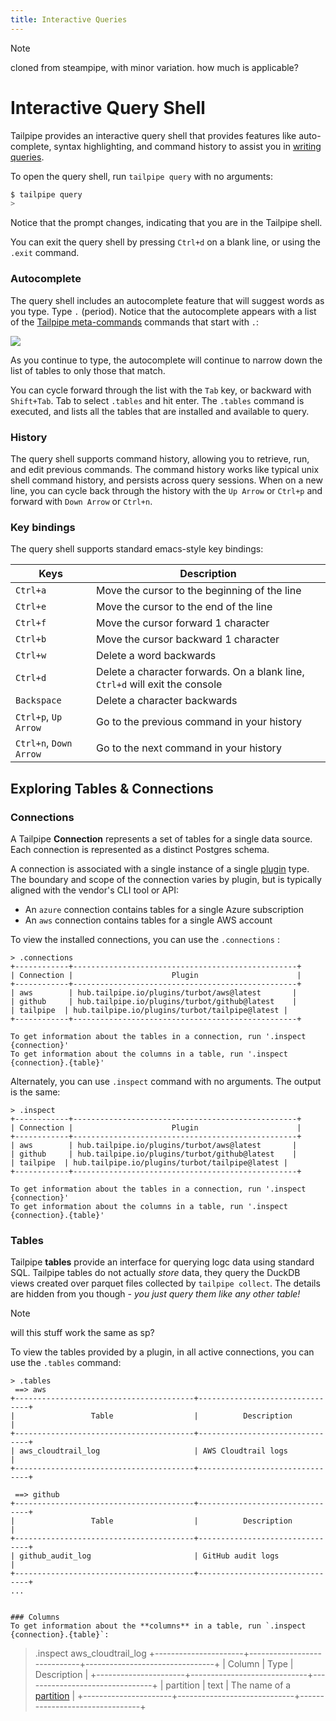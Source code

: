 ```yaml
---
title: Interactive Queries
---
```


>[!NOTE]
> cloned from steampipe, with minor variation. how much is applicable?


# Interactive Query Shell
Tailpipe provides an interactive query shell that provides features like auto-complete, syntax highlighting, and command history to assist you in [writing queries](/docs/sql/tailpipe-sql).

To open the query shell, run `tailpipe query` with no arguments:

```bash
$ tailpipe query
>
```

Notice that the prompt changes, indicating that you are in the Tailpipe shell.

You can exit the query shell by pressing `Ctrl+d` on a blank line, or using the `.exit` command.


### Autocomplete
The query shell includes an autocomplete feature that will suggest words as you type.  Type `.` (period). Notice that the autocomplete appears with a list of the [Tailpipe meta-commands](/docs/reference/dot-commands/overview) commands that start with `.`:

![](/images/docs/auto-complete-1.png)

As you continue to type, the autocomplete will continue to narrow down the list of tables to only those that match.

You can cycle forward through the list with the `Tab` key, or backward with `Shift+Tab`.  Tab to select `.tables` and hit enter.  The `.tables` command is executed, and lists all the tables that are installed and available to query.


### History
The query shell supports command history, allowing you to retrieve, run, and edit previous commands.  The command history works like typical unix shell command history, and persists across query sessions.  When on a new line, you can cycle back through the history with the `Up Arrow` or `Ctrl+p` and forward with `Down Arrow` or `Ctrl+n`.


### Key bindings
The query shell supports standard emacs-style key bindings:

| Keys | Description
|-|-
| `Ctrl+a` |	Move the cursor to the beginning of the line
| `Ctrl+e` |	Move the cursor to the end of the line
| `Ctrl+f` |	Move the cursor forward 1 character
| `Ctrl+b` |	Move the cursor backward 1 character
| `Ctrl+w` |	Delete a word backwards
| `Ctrl+d` |	Delete a character forwards.  On a blank line, `Ctrl+d` will exit the console
| `Backspace` | Delete a character backwards
| `Ctrl+p`, `Up Arrow` |	Go to the previous command in your history
| `Ctrl+n`, `Down Arrow` |	Go to the next command in your history



## Exploring Tables & Connections

### Connections

A Tailpipe **Connection** represents a set of tables for a single data source. Each connection is represented as a distinct Postgres schema.

A connection is associated with a single instance of a single [plugin](/docs/managing/plugins) type. The boundary and scope of the connection varies by plugin, but is typically aligned with the vendor's CLI tool or API:

- An `azure` connection contains tables for a single Azure subscription
- An `aws` connection contains tables for a single AWS account

To view the installed connections, you can use the `.connections` :

```
> .connections
+------------+--------------------------------------------------+
| Connection |                      Plugin                      |
+------------+--------------------------------------------------+
| aws        | hub.tailpipe.io/plugins/turbot/aws@latest       |
| github     | hub.tailpipe.io/plugins/turbot/github@latest    |
| tailpipe  | hub.tailpipe.io/plugins/turbot/tailpipe@latest |
+------------+--------------------------------------------------+

To get information about the tables in a connection, run '.inspect {connection}'
To get information about the columns in a table, run '.inspect {connection}.{table}'

```

Alternately, you can use `.inspect` command with no arguments.  The output is the same:
```
> .inspect
+------------+--------------------------------------------------+
| Connection |                      Plugin                      |
+------------+--------------------------------------------------+
| aws        | hub.tailpipe.io/plugins/turbot/aws@latest       |
| github     | hub.tailpipe.io/plugins/turbot/github@latest    |
| tailpipe  | hub.tailpipe.io/plugins/turbot/tailpipe@latest |
+------------+--------------------------------------------------+

To get information about the tables in a connection, run '.inspect {connection}'
To get information about the columns in a table, run '.inspect {connection}.{table}'

```

### Tables
Tailpipe **tables** provide an interface for querying logc data using standard SQL.  Tailpipe tables do not actually *store* data, they query the DuckDB views created over parquet files collected by `tailpipe collect`. The details are hidden from you though - *you just query them like any other table!*

>[!NOTE]
> will this stuff work the same as sp?


To view the tables provided by a plugin,  in all active connections, you can use the `.tables` command:

```
> .tables
 ==> aws
+----------------------------------------+--------------------------------+
|                 Table                  |          Description           |
+----------------------------------------+--------------------------------+
| aws_cloudtrail_log                     | AWS Cloudtrail logs            |
+----------------------------------------+--------------------------------+

 ==> github
+----------------------------------------+--------------------------------+
|                 Table                  |          Description           |
+----------------------------------------+--------------------------------+
| github_audit_log                       | GitHub audit logs              |
+----------------------------------------+--------------------------------+
...


### Columns
To get information about the **columns** in a table, run `.inspect {connection}.{table}`:

```
> .inspect aws_cloudtrail_log
+----------------------+-----------------------------+--------------------------------+
|        Column        |            Type             |          Description           |
+----------------------+-----------------------------+--------------------------------+
| partition            | text                        | The name of a [partition](TBD) |
+----------------------+-----------------------------+--------------------------------+
```
